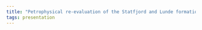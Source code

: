 ```yaml
---
title: "Petrophysical re-evaluation of the Statfjord and Lunde formations on the Snorre field. Determination of net reservoir. (Christian Erik Halvorsen, Statoil )"
tags: presentation 
---
```


